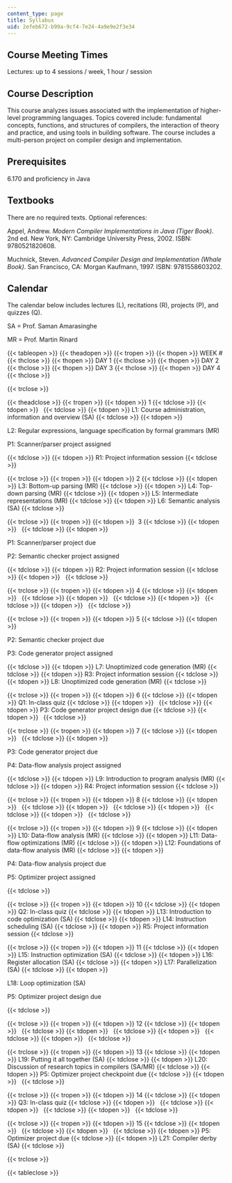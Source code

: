 ```yaml
---
content_type: page
title: Syllabus
uid: 2efeb672-b99a-9cf4-7e24-4a9e9e2f3e34
---
```


Course Meeting Times
--------------------

Lectures: up to 4 sessions / week, 1 hour / session

Course Description
------------------

This course analyzes issues associated with the implementation of higher-level programming languages. Topics covered include: fundamental concepts, functions, and structures of compilers, the interaction of theory and practice, and using tools in building software. The course includes a multi-person project on compiler design and implementation.

Prerequisites
-------------

6.170 and proficiency in Java

Textbooks
---------

There are no required texts. Optional references:

Appel, Andrew. _Modern Compiler Implementations in Java (Tiger Book)_. 2nd ed. New York, NY: Cambridge University Press, 2002. ISBN: 9780521820608.

Muchnick, Steven. _Advanced Compiler Design and Implementation (Whale Book)_. San Francisco, CA: Morgan Kaufmann, 1997. ISBN: 9781558603202.

Calendar
--------

The calendar below includes lectures (L), recitations (R), projects (P), and quizzes (Q).

SA = Prof. Saman Amarasinghe

MR = Prof. Martin Rinard

{{< tableopen >}}
{{< theadopen >}}
{{< tropen >}}
{{< thopen >}}
WEEK #
{{< thclose >}}
{{< thopen >}}
DAY 1
{{< thclose >}}
{{< thopen >}}
DAY 2
{{< thclose >}}
{{< thopen >}}
DAY 3
{{< thclose >}}
{{< thopen >}}
DAY 4
{{< thclose >}}

{{< trclose >}}

{{< theadclose >}}
{{< tropen >}}
{{< tdopen >}}
1
{{< tdclose >}}
{{< tdopen >}}
 
{{< tdclose >}}
{{< tdopen >}}
L1: Course administration, information and overview (SA)
{{< tdclose >}}
{{< tdopen >}}


L2: Regular expressions, language specification by formal grammars (MR)

P1: Scanner/parser project assigned


{{< tdclose >}}
{{< tdopen >}}
R1: Project information session
{{< tdclose >}}

{{< trclose >}}
{{< tropen >}}
{{< tdopen >}}
2
{{< tdclose >}}
{{< tdopen >}}
L3: Bottom-up parsing (MR)
{{< tdclose >}}
{{< tdopen >}}
L4: Top-down parsing (MR)
{{< tdclose >}}
{{< tdopen >}}
L5: Intermediate representations (MR)
{{< tdclose >}}
{{< tdopen >}}
L6: Semantic analysis (SA)
{{< tdclose >}}

{{< trclose >}}
{{< tropen >}}
{{< tdopen >}}
 3
{{< tdclose >}}
{{< tdopen >}}
 
{{< tdclose >}}
{{< tdopen >}}


P1: Scanner/parser project due

P2: Semantic checker project assigned


{{< tdclose >}}
{{< tdopen >}}
R2: Project information session
{{< tdclose >}}
{{< tdopen >}}
 
{{< tdclose >}}

{{< trclose >}}
{{< tropen >}}
{{< tdopen >}}
4
{{< tdclose >}}
{{< tdopen >}}
 
{{< tdclose >}}
{{< tdopen >}}
 
{{< tdclose >}}
{{< tdopen >}}
 
{{< tdclose >}}
{{< tdopen >}}
 
{{< tdclose >}}

{{< trclose >}}
{{< tropen >}}
{{< tdopen >}}
5
{{< tdclose >}}
{{< tdopen >}}


P2: Semantic checker project due

P3: Code generator project assigned


{{< tdclose >}}
{{< tdopen >}}
L7: Unoptimized code generation (MR)
{{< tdclose >}}
{{< tdopen >}}
R3: Project information session
{{< tdclose >}}
{{< tdopen >}}
L8: Unoptimized code generation (MR)
{{< tdclose >}}

{{< trclose >}}
{{< tropen >}}
{{< tdopen >}}
6
{{< tdclose >}}
{{< tdopen >}}
Q1: In-class quiz
{{< tdclose >}}
{{< tdopen >}}
 
{{< tdclose >}}
{{< tdopen >}}
P3: Code generator project design due
{{< tdclose >}}
{{< tdopen >}}
 
{{< tdclose >}}

{{< trclose >}}
{{< tropen >}}
{{< tdopen >}}
7
{{< tdclose >}}
{{< tdopen >}}
 
{{< tdclose >}}
{{< tdopen >}}


P3: Code generator project due

P4: Data-flow analysis project assigned


{{< tdclose >}}
{{< tdopen >}}
L9: Introduction to program analysis (MR)
{{< tdclose >}}
{{< tdopen >}}
R4: Project information session
{{< tdclose >}}

{{< trclose >}}
{{< tropen >}}
{{< tdopen >}}
8
{{< tdclose >}}
{{< tdopen >}}
 
{{< tdclose >}}
{{< tdopen >}}
 
{{< tdclose >}}
{{< tdopen >}}
 
{{< tdclose >}}
{{< tdopen >}}
 
{{< tdclose >}}

{{< trclose >}}
{{< tropen >}}
{{< tdopen >}}
9
{{< tdclose >}}
{{< tdopen >}}
L10: Data-flow analysis (MR)
{{< tdclose >}}
{{< tdopen >}}
L11: Data-flow optimizations (MR)
{{< tdclose >}}
{{< tdopen >}}
L12: Foundations of data-flow analysis (MR)
{{< tdclose >}}
{{< tdopen >}}


P4: Data-flow analysis project due

P5: Optimizer project assigned


{{< tdclose >}}

{{< trclose >}}
{{< tropen >}}
{{< tdopen >}}
10
{{< tdclose >}}
{{< tdopen >}}
Q2: In-class quiz
{{< tdclose >}}
{{< tdopen >}}
L13: Introduction to code optimization (SA)
{{< tdclose >}}
{{< tdopen >}}
L14: Instruction scheduling (SA)
{{< tdclose >}}
{{< tdopen >}}
R5: Project information session
{{< tdclose >}}

{{< trclose >}}
{{< tropen >}}
{{< tdopen >}}
11
{{< tdclose >}}
{{< tdopen >}}
L15: Instruction optimization (SA)
{{< tdclose >}}
{{< tdopen >}}
L16: Register allocation (SA)
{{< tdclose >}}
{{< tdopen >}}
L17: Parallelization (SA)
{{< tdclose >}}
{{< tdopen >}}


L18: Loop optimization (SA)

P5: Optimizer project design due


{{< tdclose >}}

{{< trclose >}}
{{< tropen >}}
{{< tdopen >}}
12
{{< tdclose >}}
{{< tdopen >}}
 
{{< tdclose >}}
{{< tdopen >}}
 
{{< tdclose >}}
{{< tdopen >}}
 
{{< tdclose >}}
{{< tdopen >}}
 
{{< tdclose >}}

{{< trclose >}}
{{< tropen >}}
{{< tdopen >}}
13
{{< tdclose >}}
{{< tdopen >}}
L19: Putting it all together (SA)
{{< tdclose >}}
{{< tdopen >}}
L20: Discussion of research topics in compilers (SA/MR)
{{< tdclose >}}
{{< tdopen >}}
P5: Optimizer project checkpoint due
{{< tdclose >}}
{{< tdopen >}}
 
{{< tdclose >}}

{{< trclose >}}
{{< tropen >}}
{{< tdopen >}}
14
{{< tdclose >}}
{{< tdopen >}}
Q3: In-class quiz
{{< tdclose >}}
{{< tdopen >}}
 
{{< tdclose >}}
{{< tdopen >}}
 
{{< tdclose >}}
{{< tdopen >}}
 
{{< tdclose >}}

{{< trclose >}}
{{< tropen >}}
{{< tdopen >}}
15
{{< tdclose >}}
{{< tdopen >}}
 
{{< tdclose >}}
{{< tdopen >}}
 
{{< tdclose >}}
{{< tdopen >}}
P5: Optimizer project due
{{< tdclose >}}
{{< tdopen >}}
L21: Compiler derby (SA)
{{< tdclose >}}

{{< trclose >}}

{{< tableclose >}}